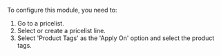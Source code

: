 To configure this module, you need to:

1. Go to a pricelist.
2. Select or create a pricelist line.
3. Select 'Product Tags' as the 'Apply On' option and select the product tags.